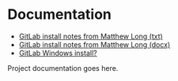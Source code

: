 # Documentation

- [GitLab install notes from Matthew Long (txt)](Gitlab-install-notes.txt)
- [GitLab install notes from Matthew Long (docx)](Gitlab-install-notes.txt)
- [GitLab Windows install?](windows_install.md)

Project documentation goes here.